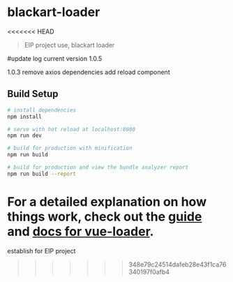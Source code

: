 # blackart-loader
<<<<<<< HEAD

> EIP project use, blackart loader

#update log
current version 1.0.5 

1.0.3 
remove axios dependencies
add reload component

## Build Setup

``` bash
# install dependencies
npm install

# serve with hot reload at localhost:8080
npm run dev

# build for production with minification
npm run build

# build for production and view the bundle analyzer report
npm run build --report
```

For a detailed explanation on how things work, check out the [guide](http://vuejs-templates.github.io/webpack/) and [docs for vue-loader](http://vuejs.github.io/vue-loader).
=======
establish for EIP project
>>>>>>> 348e79c24514dafeb28e43f1ca76340197f0afb4
